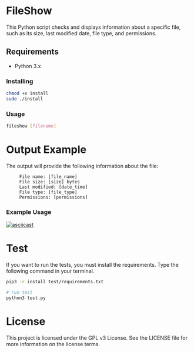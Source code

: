 # FileShow

This Python script checks and displays information about a specific file, such as its size, last modified date, file type, and permissions.

## Requirements
- Python 3.x

### Installing

```bash
chmod +x install
sudo ./install
```
### Usage
```bash
fileshow [filename]
```

# Output Example

The output will provide the following information about the file:
```
     File name: [file_name]
     File size: [size] bytes
     Last modified: [date_time]
     File type: [file_type]
     Permissions: [permissions]
```

### Example Usage
[![asciicast](https://asciinema.org/a/586490.svg)](https://asciinema.org/a/586490)



# Test
If you want to run the tests, you must install the requirements. Type the following command in your terminal.


```bash
pip3 -r install test/requirements.txt

# run test
python3 test.py
```



# License
This project is licensed under the GPL v3 License. See the LICENSE file for more information on the license terms.



